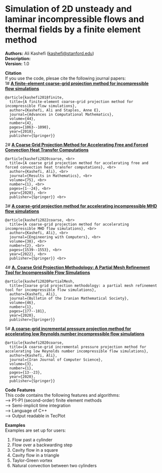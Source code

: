 # Simulation of 2D unsteady and laminar incompressible flows and thermal fields by a finite element method

**Authors:** Ali Kashefi (kashefi@stanford.edu)<br>
**Description:** <br>
**Version:** 1.0 <br>

**Citation** <br>
If you use the code, plesae cite the following journal papers: <br>
1# **[A finite-element coarse-grid projection method for incompressible flow simulations](https://link.springer.com/article/10.1007/s10444-017-9573-5)**

    @article{kashefi2018finite, 
      title={A finite-element coarse-grid projection method for incompressible flow simulations}, 
      author={Kashefi, Ali and Staples, Anne E}, 
      journal={Advances in Computational Mathematics}, 
      volume={44},
      number={4}, 
      pages={1063--1090},
      year={2018}, 
      publisher={Springer}}

2# **[A Coarse Grid Projection Method for Accelerating Free and Forced Convection Heat Transfer Computations](https://doi.org/10.1007/s00025-020-1157-x)**

    @article{kashefi2020coarse, <br>
      title={A coarse grid projection method for accelerating free and forced convection heat transfer computations}, <br>
      author={Kashefi, Ali}, <br>
      journal={Results in Mathematics}, <br>
      volume={75}, <br>
      number={1}, <br>
      pages={1--24}, <br>
      year={2020}, <br>
      publisher={Springer}} <br>
  
3# **[A coarse-grid projection method for accelerating incompressible MHD flow simulations](https://doi.org/10.1007/s00366-020-01265-8)**

    @article{kashefi2022coarse, <br>
      title={A coarse-grid projection method for accelerating incompressible MHD flow simulations}, <br>
      author={Kashefi, Ali}, <br>
      journal={Engineering with Computers}, <br>
      volume={38}, <br>
      number={2}, <br>
      pages={1539--1553}, <br>
      year={2022}, <br>
      publisher={Springer}} <br>
  
4# **[A. Coarse Grid Projection Methodology: A Partial Mesh Refinement Tool for Incompressible Flow Simulations](https://doi.org/10.1007/s41980-019-00249-9)**

    @article{kashefi2020PartialMesh, 
      title={Coarse grid projection methodology: a partial mesh refinement tool for incompressible flow simulations}, 
      author={Kashefi, Ali}, 
      journal={Bulletin of the Iranian Mathematical Society}, 
      volume={46}, 
      number={1}, 
      pages={177--181},
      year={2020}, 
      publisher={Springer}} 
  
5# **[A coarse-grid incremental pressure projection method for accelerating low Reynolds number incompressible flow simulations](https://doi.org/10.1007/s42044-019-00046-x)**

    @article{kashefi2020coarse, 
      title={A coarse-grid incremental pressure projection method for accelerating low Reynolds number incompressible flow simulations}, 
      author={Kashefi, Ali}, 
      journal={Iran Journal of Computer Science}, 
      volume={3}, 
      number={1}, 
      pages={13--23}, 
      year={2020}, 
      publisher={Springer}} 
  
**Code Features** <br>
This code contains the following features and algorithms: <br>
--> P1-P1 (second-order) finite element methods <br>
--> Semi-implicit time integration <br> 
--> Language of C++ <br>
--> Output readable in TecPlot <br>

**Examples** <br>
Examples are set up for users: <br>
1. Flow past a cylinder <br>
2. Flow over a backwarding step <br>
3. Cavity flow in a square <br>
4. Cavity flow in a triangle <br>
5. Taylor-Green vortex <br>
6. Natural convection between two cylinders <br>
 
